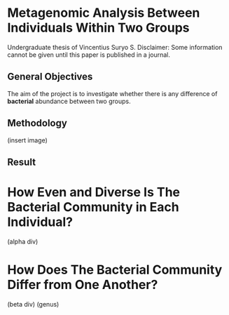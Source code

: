 # Metagenomic Analysis Between Individuals Within Two Groups
Undergraduate thesis of Vincentius Suryo S.
Disclaimer: Some information cannot be given until this paper is published in a journal.

## General Objectives
The aim of the project is to investigate whether there is any difference of **bacterial** abundance between two groups.

## Methodology
(insert image)

## Result
# How Even and Diverse Is The Bacterial Community in Each Individual?
(alpha div)

# How Does The Bacterial Community Differ from One Another?
(beta div)
(genus)
